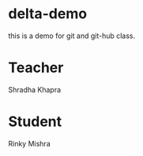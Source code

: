 # delta-demo
this is a demo for git and git-hub class.

# Teacher 
Shradha Khapra

# Student
Rinky Mishra